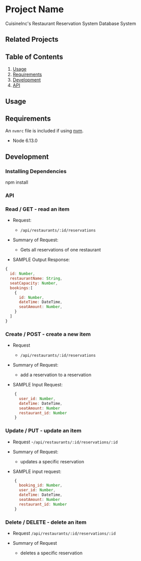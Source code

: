 # Project Name

CuisineInc's Restaurant Reservation System Database System

## Related Projects

## Table of Contents

1. [Usage](#Usage)
1. [Requirements](#requirements)
1. [Development](#development)
1. [API](#development)

## Usage



## Requirements

An `nvmrc` file is included if using [nvm](https://github.com/creationix/nvm).

- Node 6.13.0


## Development

### Installing Dependencies
npm install


### API

 ### Read / GET - read an item

- Request:
  - `/api/restaurants/:id/reservations`

- Summary of Request:
  - Gets all reservations of one restaurant

- SAMPLE Output Response:

```javascript
{
  id: Number,
  restaurantName: String,
  seatCapacity: Number,
  bookings:[
    {
      id: Number,
      dateTime: DateTime,
      seatAmount: Number,
    }
  ]
}
```



 ### Create / POST - create a new item

- Request
  - `/api/restaurants/:id/reservations`

- Summary of Request:
  - add a reservation to a reservation

- SAMPLE Input Request:
```javascript
    {
      user_id: Number,
      dateTime: DateTime,
      seatAmount: Number
      restaurant_id: Number
    }
  ```


 ### Update / PUT - update an item

- Request
  -`/api/restaurants/:id/reservations/:id`

- Summary of Request:
  - updates a specific reservation

- SAMPLE input request:

```javascript
    {
      booking_id: Number,
      user_id: Number,
      dateTime: DateTime,
      seatAmount: Number
      restaurant_id: Number
    }
```


 ### Delete / DELETE - delete an item

- Request
 `/api/restaurants/:id/reservations/:id`

- Summary of Request
  - deletes a specific reservation



